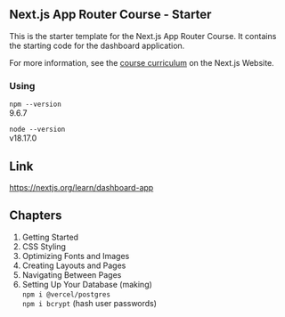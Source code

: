 ## Next.js App Router Course - Starter

This is the starter template for the Next.js App Router Course. It contains the starting code for the dashboard application.

For more information, see the [course curriculum](https://nextjs.org/learn) on the Next.js Website.


### Using

```npm --version```  
9.6.7


```node --version```  
v18.17.0


## Link

https://nextjs.org/learn/dashboard-app



## Chapters

1. Getting Started
2. CSS Styling
3. Optimizing Fonts and Images
4. Creating Layouts and Pages
5. Navigating Between Pages
6. Setting Up Your Database (making)  
```npm i @vercel/postgres```  
```npm i bcrypt``` (hash user passwords)  